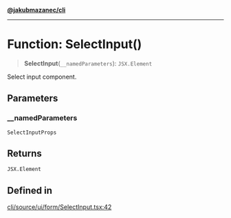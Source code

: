 [**@jakubmazanec/cli**](../README.md)

---

# Function: SelectInput()

> **SelectInput**(`__namedParameters`): `JSX.Element`

Select input component.

## Parameters

### \_\_namedParameters

`SelectInputProps`

## Returns

`JSX.Element`

## Defined in

[cli/source/ui/form/SelectInput.tsx:42](https://github.com/jakubmazanec/tools/blob/a4967209f10f2b04ade958bd873ac46f1290cee7/packages/cli/source/ui/form/SelectInput.tsx#L42)
